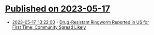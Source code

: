 # [Published on 2023-05-17](index.md)

* [2023-05-17, 13:22:00](https://soylentnews.org/article.pl?sid=23/05/16/1524216&from=rss) - [Drug-Resistant Ringworm Reported in US for First Time; Community Spread Likely](https://soylentnews.org/article.pl?sid=23/05/16/1524216&from=rss)
